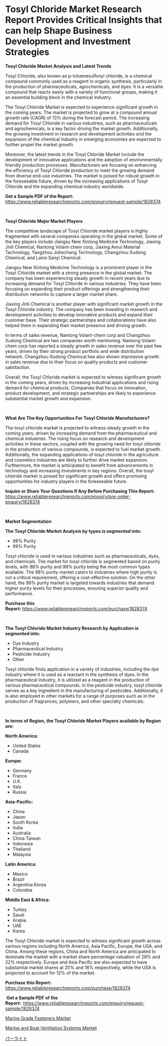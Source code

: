<p><h1>Tosyl Chloride Market Research Report Provides Critical Insights that can help Shape Business Development and Investment Strategies</h1></p><p><strong>Tosyl Chloride Market Analysis and Latest Trends</strong></p>
<p><p>Tosyl Chloride, also known as p-toluenesulfonyl chloride, is a chemical compound commonly used as a reagent in organic synthesis, particularly in the production of pharmaceuticals, agrochemicals, and dyes. It is a versatile compound that reacts easily with a variety of functional groups, making it an essential building block in the chemical industry.</p><p>The Tosyl Chloride Market is expected to experience significant growth in the coming years. The market is projected to grow at a compound annual growth rate (CAGR) of 13% during the forecast period. The increasing demand for Tosyl Chloride in various industries, such as pharmaceuticals and agrochemicals, is a key factor driving the market growth. Additionally, the growing investment in research and development activities and the expansion of the chemical industry in emerging economies are expected to further propel the market growth.</p><p>Moreover, the latest trends in the Tosyl Chloride Market include the development of innovative applications and the adoption of environmentally friendly production processes. Manufacturers are focusing on enhancing the efficiency of Tosyl Chloride production to meet the growing demand from diverse end-use industries. The market is poised for robust growth in the foreseeable future, driven by the increasing applications of Tosyl Chloride and the expanding chemical industry worldwide.</p></p>
<p><strong>Get a Sample PDF of the Report:&nbsp;</strong> <a href="https://www.reliableresearchreports.com/enquiry/request-sample/1828374">https://www.reliableresearchreports.com/enquiry/request-sample/1828374</a></p>
<p>&nbsp;</p>
<p><strong>Tosyl Chloride Major Market Players</strong></p>
<p><p>The competitive landscape of Tosyl Chloride market players is highly fragmented with several companies operating in the global market. Some of the key players include Jiangsu New Xinlong Medicine Technology, Jiaxing Jinli Chemical, Nantong Volant-chem corp, Jiaxing Anrui Material Technology, Yangzhou Juhechang Technology, Changzhou Xudong Chemical, and Lanxi Sanyi Chemical.</p><p>Jiangsu New Xinlong Medicine Technology is a prominent player in the Tosyl Chloride market with a strong presence in the global market. The company has been experiencing steady growth in recent years due to increasing demand for Tosyl Chloride in various industries. They have been focusing on expanding their product offerings and strengthening their distribution networks to capture a larger market share.</p><p>Jiaxing Jinli Chemical is another player with significant market growth in the Tosyl Chloride industry. The company has been investing in research and development activities to develop innovative products and expand their customer base. Their strategic partnerships and collaborations have also helped them in expanding their market presence and driving growth.</p><p>In terms of sales revenue, Nantong Volant-chem corp and Changzhou Xudong Chemical are two companies worth mentioning. Nantong Volant-chem corp has reported a steady growth in sales revenue over the past few years, driven by their strong product portfolio and wide distribution network. Changzhou Xudong Chemical has also shown impressive growth in sales revenue due to their focus on quality products and customer satisfaction.</p><p>Overall, the Tosyl Chloride market is expected to witness significant growth in the coming years, driven by increasing industrial applications and rising demand for chemical products. Companies that focus on innovation, product development, and strategic partnerships are likely to experience substantial market growth and expansion.</p></p>
<p>&nbsp;</p>
<p><strong>What Are The Key Opportunities For Tosyl Chloride Manufacturers?</strong></p>
<p><p>The tosyl chloride market is projected to witness steady growth in the coming years, driven by increasing demand from the pharmaceutical and chemical industries. The rising focus on research and development activities in these sectors, coupled with the growing need for tosyl chloride in the production of various compounds, is expected to fuel market growth. Additionally, the expanding applications of tosyl chloride in the agriculture and cosmetics industries are likely to further drive market expansion. Furthermore, the market is anticipated to benefit from advancements in technology and increasing investments in key regions. Overall, the tosyl chloride market is poised for significant growth and offers promising opportunities for industry players in the foreseeable future.</p></p>
<p><strong>Inquire or Share Your Questions If Any Before Purchasing This Report:</strong> <a href="https://www.reliableresearchreports.com/enquiry/pre-order-enquiry/1828374">https://www.reliableresearchreports.com/enquiry/pre-order-enquiry/1828374</a></p>
<p>&nbsp;</p>
<p><strong>Market Segmentation</strong></p>
<p><strong>The Tosyl Chloride Market Analysis by types is segmented into:</strong></p>
<p><ul><li>98% Purity</li><li>99% Purity</li></ul></p>
<p><p>Tosyl chloride is used in various industries such as pharmaceuticals, dyes, and chemicals. The market for tosyl chloride is segmented based on purity levels, with 98% purity and 99% purity being the most common types available. The 98% purity market caters to industries where high purity is not a critical requirement, offering a cost-effective solution. On the other hand, the 99% purity market is targeted towards industries that demand higher purity levels for their processes, ensuring superior quality and performance.</p></p>
<p><strong>Purchase this Report:&nbsp;</strong><a href="https://www.reliableresearchreports.com/purchase/1828374">https://www.reliableresearchreports.com/purchase/1828374</a></p>
<p>&nbsp;</p>
<p><strong>The Tosyl Chloride Market Industry Research by Application is segmented into:</strong></p>
<p><ul><li>Dye Industry</li><li>Pharmaceutical Industry</li><li>Pesticide Industry</li><li>Other</li></ul></p>
<p><p>Tosyl chloride finds application in a variety of industries, including the dye industry where it is used as a reactant in the synthesis of dyes. In the pharmaceutical industry, it is utilized as a reagent in the production of various pharmaceutical compounds. In the pesticide industry, tosyl chloride serves as a key ingredient in the manufacturing of pesticides. Additionally, it is also employed in other markets for a range of purposes such as in the production of fragrances, polymers, and other specialty chemicals.</p></p>
<p>&nbsp;</p>
<p><strong>In terms of Region, the Tosyl Chloride Market Players available by Region are:</strong></p>
<p>
    <p> <strong> North America: </strong>
        <ul>
            <li>United States</li>
            <li>Canada</li>
        </ul>
        </p> 
    <p> <strong> Europe: </strong>
        <ul>
            <li>Germany</li>
            <li>France</li>
            <li>U.K.</li>
            <li>Italy</li>
            <li>Russia</li>
        </ul>
        </p> 
    <p> <strong> Asia-Pacific: </strong>
        <ul>
            <li>China</li>
            <li>Japan</li>
            <li>South Korea</li>
            <li>India</li>
            <li>Australia</li>
            <li>China Taiwan</li>
            <li>Indonesia</li>
            <li>Thailand</li>
            <li>Malaysia</li>
        </ul>
        </p> 
    <p> <strong> Latin America: </strong>
        <ul>
            <li>Mexico</li>
            <li>Brazil</li>
            <li>Argentina Korea</li>
            <li>Colombia</li>
        </ul>
        </p> 
    <p> <strong> Middle East & Africa: </strong>
        <ul>
            <li>Turkey</li>
            <li>Saudi</li>
            <li>Arabia</li>
            <li>UAE</li>
            <li>Korea</li>
        </ul>
    </p>
    </p>
<p><p>The Tosyl Chloride market is expected to witness significant growth across various regions including North America, Asia Pacific, Europe, the USA, and China. Among these regions, China and North America are anticipated to dominate the market with a market share percentage valuation of 28% and 22% respectively. Europe and Asia Pacific are also expected to have substantial market shares at 20% and 18% respectively, while the USA is projected to account for 12% of the market.</p></p>
<p><strong>Purchase this Report: </strong><a href="https://www.reliableresearchreports.com/purchase/1828374">https://www.reliableresearchreports.com/purchase/1828374</a></p>
<p>&nbsp;<strong>Get a Sample PDF of the Report:&nbsp;&nbsp;</strong><a href="https://www.reliableresearchreports.com/enquiry/request-sample/1828374">https://www.reliableresearchreports.com/enquiry/request-sample/1828374</a></p>
<p><strong></strong></p>
<p><p><a href="https://view.publitas.com/reportprime-1/insights-into-marine-grade-fasteners-market-size-analysing-market-share-trends-and-growth-from-2023-to-2030/">Marine Grade Fasteners Market</a></p><p><a href="https://view.publitas.com/reportprime-1/global-marine-and-boat-ventilation-systems-market-size-and-market-trends-insights-and-projections-from-2023-to-2030/">Marine and Boat Ventilation Systems Market</a></p><p><a href="https://github.com/mohamedbakry57/Market-Research-Report-List-2/blob/main/2945420191925.md">パーライト</a></p></p>